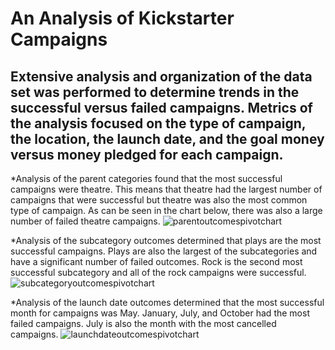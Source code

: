 # An Analysis of Kickstarter Campaigns
## Extensive analysis and organization of the data set was performed to determine trends in the successful versus failed campaigns. Metrics of the analysis focused on the type of campaign, the location, the launch date, and the goal money versus money pledged for each campaign.

*Analysis of the parent categories found that the most successful campaigns were theatre. This means that theatre had the largest number of campaigns that were successful but theatre was also the most common type of campaign. As can be seen in the chart below, there was also a large number of failed theatre campaigns.
![parentoutcomespivotchart](path/to/parentoutcomespivotchart.png)

*Analysis of the subcategory outcomes determined that plays are the most successful campaigns. Plays are also the largest of the subcategories and have a significant number of failed outcomes. Rock is the second most successful subcategory and all of the rock campaigns were successful.
![subcategoryoutcomespivotchart](path/to/subcategoryoutcomespivotchart.png)

*Analysis of the launch date outcomes determined that the most successful month for campaigns was May. January, July, and October had the most failed campaigns. July is also the month with the most cancelled campaigns. 
![launchdateoutcomespivotchart](path/to/launchdateoutcomespivotchart.png)
